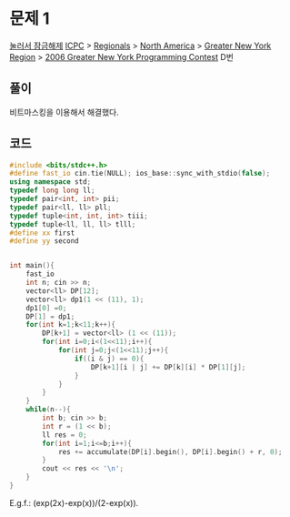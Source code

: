 # 문제 1
[눌러서 잠금해제](https://www.acmicpc.net/problem/2723)
[ICPC](https://www.acmicpc.net/category/1) > [Regionals](https://www.acmicpc.net/category/7) > [North America](https://www.acmicpc.net/category/8) > [Greater New York Region](https://www.acmicpc.net/category/9) > [2006 Greater New York Programming Contest](https://www.acmicpc.net/category/detail/10) D번

## 풀이
비트마스킹을 이용해서 해결했다. 

## 코드
```cpp
#include <bits/stdc++.h>
#define fast_io cin.tie(NULL); ios_base::sync_with_stdio(false);
using namespace std;
typedef long long ll;
typedef pair<int, int> pii;
typedef pair<ll, ll> pll;
typedef tuple<int, int, int> tiii;
typedef tuple<ll, ll, ll> tlll;
#define xx first
#define yy second


int main(){
    fast_io
    int n; cin >> n;
    vector<ll> DP[12];
    vector<ll> dp1(1 << (11), 1);
    dp1[0] =0;
    DP[1] = dp1;
    for(int k=1;k<11;k++){
        DP[k+1] = vector<ll> (1 << (11));
        for(int i=0;i<(1<<11);i++){
            for(int j=0;j<(1<<11);j++){
                if((i & j) == 0){
                    DP[k+1][i | j] += DP[k][i] * DP[1][j];
                }
            }
        }
    }
    while(n--){
        int b; cin >> b;
        int r = (1 << b);
        ll res = 0;
        for(int i=1;i<=b;i++){
            res += accumulate(DP[i].begin(), DP[i].begin() + r, 0);
        }
        cout << res << '\n';
    }
}
```


E.g.f.: (exp(2x)-exp(x))/(2-exp(x)).
